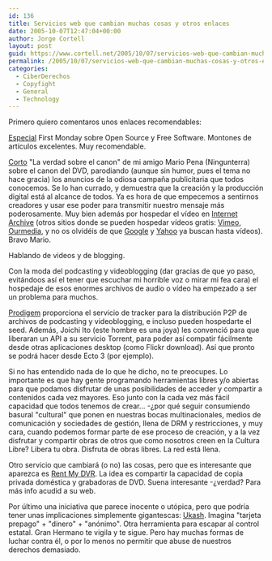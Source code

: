 ```yaml
---
id: 136
title: Servicios web que cambian muchas cosas y otros enlaces
date: 2005-10-07T12:47:04+00:00
author: Jorge Cortell
layout: post
guid: https://www.cortell.net/2005/10/07/servicios-web-que-cambian-muchas-cosas-y-otros-enlaces/
permalink: /2005/10/07/servicios-web-que-cambian-muchas-cosas-y-otros-enlaces/
categories:
  - CiberDerechos
  - Copyfight
  - General
  - Technology
---
```

Primero quiero comentaros unos enlaces recomendables:

[Especial](https://firstmonday.org/issues/special10_10/) First Monday sobre Open Source y Free Software. Montones de artí­culos excelentes. Muy recomendable.

[Corto](https://www.ningunterra.com/modules.php?name=News&file=article&sid=76) "La verdad sobre el canon" de mi amigo Mario Pena (Ningunterra) sobre el canon del DVD, parodiando (aunque sin humor, pues el tema no hace gracia) los anuncios de la odiosa campaña publicitaria que todos conocemos. Se lo han currado, y demuestra que la creación y la producción digital está al alcance de todos. Ya es hora de que empecemos a sentirnos creadores y usar ese poder para transmitir nuestro mensaje más poderosamente. Muy bien además por hospedar el ví­deo en [Internet Archive](https://www.archive.org) (otros sitios donde se pueden hospedar ví­deos gratis: [Vimeo](https://www.vimeo.com/), [Ourmedia](https://www.ourmedia.org/), y no os olvidéis de que [Google](https://video.google.com/) y [Yahoo](https://video.yahoo.com/) ya buscan hasta ví­deos). Bravo Mario.

Hablando de videos y de blogging.

Con la moda del podcasting y videoblogging (dar gracias de que yo paso, evitándoos así­ el tener que escuchar mi horrible voz o mirar mi fea cara) el hospedaje de esos enormes archivos de audio o ví­deo ha empezado a ser un problema para muchos.

[Prodigem](https://www.prodigem.com/) proporciona el servicio de tracker para la distribución P2P de archivos de podcasting y videoblogging, e incluso pueden hospedarte el seed. Además, Joichi Ito (este hombre es una joya) les convenció para que liberaran un API a su servicio Torrent, para poder así­ compatir fácilmente desde otras aplicaciones desktop (como Flickr download). Así­ que pronto se podrá hacer desde Ecto 3 (por ejemplo).

Si no has entendido nada de lo que he dicho, no te preocupes. Lo importante es que hay gente programando herramientas libres y/o abiertas para que podamos disfrutar de unas posibilidades de acceder y compartir a contenidos cada vez mayores. Eso junto con la cada vez más fácil capacidad que todos tenemos de crear... -¿por qué seguir consumiendo basural "cultural" que ponen en nuestras bocas multinacionales, medios de comunicación y sociedades de gestión, llena de DRM y restricciones, y muy cara, cuando podemos formar parte de ese proceso de creación, y a la vez disfrutar y compartir obras de otros que como nosotros creen en la Cultura Libre? Libera tu obra. Disfruta de obras libres. La red está llena.

Otro servicio que cambiará (o no) las cosas, pero que es interesante que aparezca es [Rent My DVR](https://www.rentmydvr.com/eng/index.asp). La idea es compartir la capacidad de copia privada doméstica y grabadoras de DVD. Suena interesante -¿verdad? Para más info acudid a su web.

Por último una iniciativa que parece inocente o utópica, pero que podrí­a tener unas implicaciones simplemente gigantescas: [Ukash](https://www.ukash.com/). Imagina "tarjeta prepago" + "dinero" + "anónimo". Otra herramienta para escapar al control estatal. Gran Hermano te vigila y te sigue. Pero hay muchas formas de luchar contra él, o por lo menos no permitir que abuse de nuestros derechos demasiado.